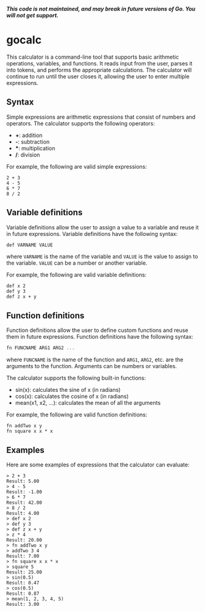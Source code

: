 ***This code is not maintained, and may break in future versions of Go. You will not get support.***

# gocalc
This calculator is a command-line tool that supports basic arithmetic operations, variables, and functions. It reads input from the user, parses it into tokens, and performs the appropriate calculations. The calculator will continue to run until the user closes it, allowing the user to enter multiple expressions.

## Syntax
Simple expressions are arithmetic expressions that consist of numbers and operators. The calculator supports the following operators:

- **+**: addition
- **-**: subtraction
- **\***: multiplication
- **/**: division

For example, the following are valid simple expressions:

```
2 + 3
4 - 5
6 * 7
8 / 2
```

## Variable definitions
Variable definitions allow the user to assign a value to a variable and reuse it in future expressions. Variable definitions have the following syntax:

```go
def VARNAME VALUE
```

where `VARNAME` is the name of the variable and `VALUE` is the value to assign to the variable. `VALUE` can be a number or another variable.

For example, the following are valid variable definitions:

```
def x 2
def y 3
def z x + y
```

## Function definitions
Function definitions allow the user to define custom functions and reuse them in future expressions. Function definitions have the following syntax:

```go
fn FUNCNAME ARG1 ARG2 ...
```

where `FUNCNAME` is the name of the function and `ARG1`, `ARG2`, etc. are the arguments to the function. Arguments can be numbers or variables.

The calculator supports the following built-in functions:

- sin(x): calculates the sine of x (in radians)
- cos(x): calculates the cosine of x (in radians)
- mean(x1, x2, ...): calculates the mean of all the arguments

For example, the following are valid function definitions:

```
fn addTwo x y
fn square x x * x
```

## Examples
Here are some examples of expressions that the calculator can evaluate:

```
> 2 + 3
Result: 5.00
> 4 - 5
Result: -1.00
> 6 * 7
Result: 42.00
> 8 / 2
Result: 4.00
> def x 2
> def y 3
> def z x + y
> z * 4
Result: 20.00
> fn addTwo x y
> addTwo 3 4
Result: 7.00
> fn square x x * x
> square 5
Result: 25.00
> sin(0.5)
Result: 0.47
> cos(0.5)
Result: 0.87
> mean(1, 2, 3, 4, 5)
Result: 3.00
```
